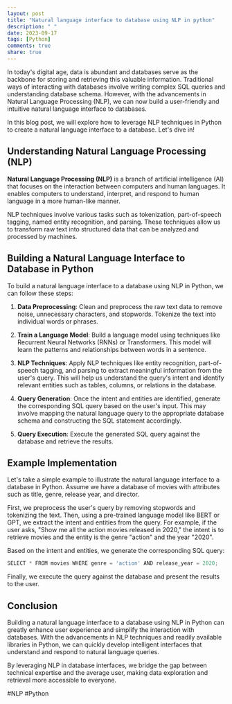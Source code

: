 ```yaml
---
layout: post
title: "Natural language interface to database using NLP in python"
description: " "
date: 2023-09-17
tags: [Python]
comments: true
share: true
---
```


In today's digital age, data is abundant and databases serve as the backbone for storing and retrieving this valuable information. Traditional ways of interacting with databases involve writing complex SQL queries and understanding database schema. However, with the advancements in Natural Language Processing (NLP), we can now build a user-friendly and intuitive natural language interface to databases.

In this blog post, we will explore how to leverage NLP techniques in Python to create a natural language interface to a database. Let's dive in!

## Understanding Natural Language Processing (NLP)

**Natural Language Processing (NLP)** is a branch of artificial intelligence (AI) that focuses on the interaction between computers and human languages. It enables computers to understand, interpret, and respond to human language in a more human-like manner.

NLP techniques involve various tasks such as tokenization, part-of-speech tagging, named entity recognition, and parsing. These techniques allow us to transform raw text into structured data that can be analyzed and processed by machines.

## Building a Natural Language Interface to Database in Python

To build a natural language interface to a database using NLP in Python, we can follow these steps:

1. **Data Preprocessing**: Clean and preprocess the raw text data to remove noise, unnecessary characters, and stopwords. Tokenize the text into individual words or phrases.

2. **Train a Language Model**: Build a language model using techniques like Recurrent Neural Networks (RNNs) or Transformers. This model will learn the patterns and relationships between words in a sentence.

3. **NLP Techniques**: Apply NLP techniques like entity recognition, part-of-speech tagging, and parsing to extract meaningful information from the user's query. This will help us understand the query's intent and identify relevant entities such as tables, columns, or relations in the database.

4. **Query Generation**: Once the intent and entities are identified, generate the corresponding SQL query based on the user's input. This may involve mapping the natural language query to the appropriate database schema and constructing the SQL statement accordingly.

5. **Query Execution**: Execute the generated SQL query against the database and retrieve the results.

## Example Implementation

Let's take a simple example to illustrate the natural language interface to a database in Python. Assume we have a database of movies with attributes such as title, genre, release year, and director.

First, we preprocess the user's query by removing stopwords and tokenizing the text. Then, using a pre-trained language model like BERT or GPT, we extract the intent and entities from the query. For example, if the user asks, "Show me all the action movies released in 2020," the intent is to retrieve movies and the entity is the genre "action" and the year "2020".

Based on the intent and entities, we generate the corresponding SQL query:

```python
SELECT * FROM movies WHERE genre = 'action' AND release_year = 2020;
```

Finally, we execute the query against the database and present the results to the user.

## Conclusion

Building a natural language interface to a database using NLP in Python can greatly enhance user experience and simplify the interaction with databases. With the advancements in NLP techniques and readily available libraries in Python, we can quickly develop intelligent interfaces that understand and respond to natural language queries.

By leveraging NLP in database interfaces, we bridge the gap between technical expertise and the average user, making data exploration and retrieval more accessible to everyone.

#NLP #Python
